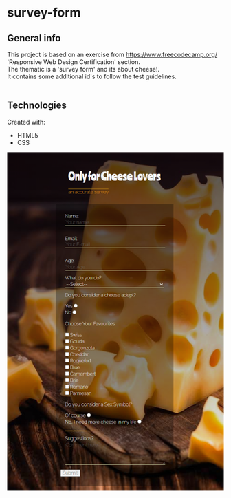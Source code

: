 # survey-form

## General info
This project is based on an exercise from https://www.freecodecamp.org/ 'Responsive Web Design Certification' section. <br>
The thematic is a 'survey form' and its about cheese!. <br>
It contains some additional id's to follow the test guidelines. <br>
<br>


## Technologies
Created with:
* HTML5
* CSS

<img src="https://github.com/loveisgala/survey-form/blob/master/images/Screen.png" alt="view"/> 
